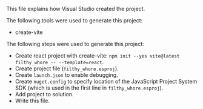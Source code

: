 ﻿This file explains how Visual Studio created the project.

The following tools were used to generate this project:
- create-vite

The following steps were used to generate this project:
- Create react project with create-vite: `npm init --yes vite@latest filthy_whore -- --template=react`.
- Create project file (`filthy_whore.esproj`).
- Create `launch.json` to enable debugging.
- Create `nuget.config` to specify location of the JavaScript Project System SDK (which is used in the first line in `filthy_whore.esproj`).
- Add project to solution.
- Write this file.
